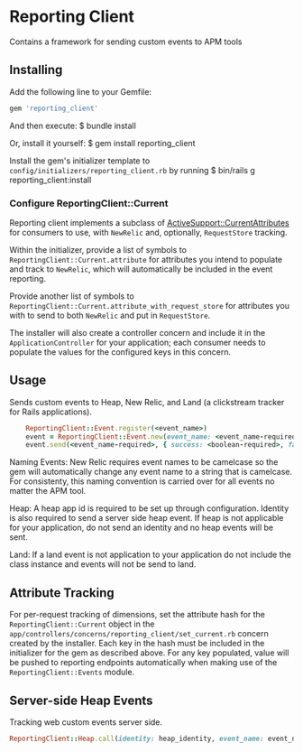 # Reporting Client
 Contains a framework for sending custom events to APM tools

## Installing

Add the following line to your Gemfile:

```ruby
gem 'reporting_client'

```

And then execute:
  $ bundle install

Or, install it yourself:
    $ gem install reporting_client

Install the gem's initializer template to `config/initializers/reporting_client.rb` by running
  $ bin/rails g reporting_client:install

### Configure ReportingClient::Current

Reporting client implements a subclass of [ActiveSupport::CurrentAttributes](https://api.rubyonrails.org/classes/ActiveSupport/CurrentAttributes.html) for consumers to use, with `NewRelic` and, optionally, `RequestStore` tracking.

Within the initializer, provide a list of symbols to `ReportingClient::Current.attribute` for attributes you intend to populate and track to `NewRelic`, which will automatically be included in the event reporting.

Provide another list of symbols to `ReportingClient::Current.attribute_with_request_store` for attributes you with to send to both `NewRelic` and put in `RequestStore`.

The installer will also create a controller concern and include it in the `ApplicationController` for your application; each consumer needs to populate the values for the configured keys in this concern.

## Usage

Sends custom events to Heap, New Relic, and Land (a clickstream tracker for Rails applications).

```ruby
    ReportingClient::Event.register(<event_name>)
    event = ReportingClient::Event.new(event_name: <event_name-required>, heap_identity: <heap_identity-optional>, land: @land-optional )
    event.send(<event_name-required>, { success: <boolean-required>, fail_reason: <string-optional>, meta: <additional attributes-optional> })
```

Naming Events: New Relic requires event names to be camelcase so the gem will automatically change any event name to a string that is camelcase. For consistenty, this naming convention is carried over for all events no matter the APM tool.

Heap: A heap app id is required to be set up through configuration. Identity is also required to send a server side heap event. If heap is not applicable for your application, do not send an identity and no heap events will be sent.

Land: If a land event is not application to your application do not include the class instance and events will not be send to land.

## Attribute Tracking
For per-request tracking of dimensions, set the attribute hash for the `ReportingClient::Current` object in the `app/controllers/concerns/reporting_client/set_current.rb` concern created by the installer. Each key in the hash must be included in the initializer for the gem as described above. For any key populated, value will be pushed to reporting endpoints automatically when making use of the `ReportingClient::Events` module.

## Server-side Heap Events
Tracking web custom events server side.

```ruby
ReportingClient::Heap.call(identity: heap_identity, event_name: event_name, properties: data)

```



